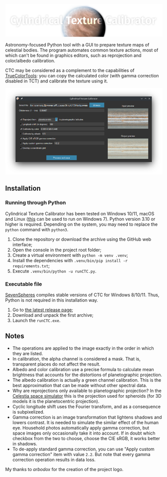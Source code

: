![Header logo](logo_header.webp)

Astronomy-focused Python tool with a GUI to prepare texture maps of celestial bodies.
The program automates common texture actions, most of which can't be found in graphics editors, such as reprojection and color/albedo calibration.

CTC may be considered as a complement to the capabilities of [TrueColorTools](https://github.com/Askaniy/TrueColorTools): you can copy the calculated color (with gamma correction disabled in TCT) and calibrate the texture using it.

![CTC screenshot](screenshot.webp)


## Installation

### Running through Python

Cylindrical Texture Calibrator has been tested on Windows 10/11, macOS and Linux ([this](https://github.com/adang1345/PythonWin7) can be used to run on Windows 7). Python version 3.10 or higher is required. Depending on the system, you may need to replace the `python` command with `python3`.

1. Clone the repository or download the archive using the GitHub web interface;
2. Open the console in the project root folder;
3. Create a virtual environment with `python -m venv .venv`;
4. Install the dependencies with `.venv/bin/pip install -r requirements.txt`;
5. Execute `.venv/bin/python -u runCTC.py`.

### Executable file

[SevenSpheres](https://github.com/SevenSpheres) compiles stable versions of CTC for Windows 8/10/11. Thus, Python is not required in this installation way.
1. Go to [the latest release page](https://github.com/Askaniy/CylindricalTextureCalibrator/releases/latest);
2. Download and unpack the first archive;
3. Launch the `runCTC.exe`.


## Notes

- The operations are applied to the image exactly in the order in which they are listed.
- In calibration, the alpha channel is considered a mask. That is, transparent places do not affect the result.
- Albedo and color calibration use a precise formula to calculate mean brightness that accounts for the distortions of planetographic projection.
- The albedo calibration is actually a green channel calibration. This is the best approximation that can be made without other spectral data.
- Why are reprojections only available to planetographic projection? In the [Celestia space simulator](https://github.com/CelestiaProject/Celestia) this is the projection used for spheroids (for 3D models it is the planetocentric projection).
- Cyclic longitude shift uses the Fourier transform, and as a consequence is subpixelized.
- Gamma correction is an image transformation that lightens shadows and lowers contrast. It is needed to simulate the similar effect of the human eye. Household photos automatically apply gamma correction, but space images only occasionally take it into account. If in doubt which checkbox from the two to choose, choose the CIE sRGB, it works better in shadows.
- To de-apply standard gamma correction, you can use "Apply custom gamma correction" item with value `2.2`. But note that every gamma correction operation results in data loss.

My thanks to *arbodox* for the creation of the project logo.
